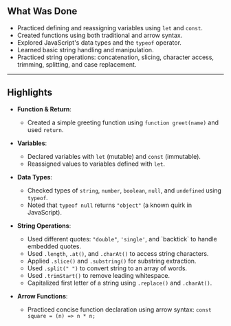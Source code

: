 ## What Was Done

- Practiced defining and reassigning variables using `let` and `const`.
- Created functions using both traditional and arrow syntax.
- Explored JavaScript's data types and the `typeof` operator.
- Learned basic string handling and manipulation.
- Practiced string operations: concatenation, slicing, character access, trimming, splitting, and case replacement.

---

## Highlights

- **Function & Return**:
  - Created a simple greeting function using `function greet(name)` and used `return`.

- **Variables**:
  - Declared variables with `let` (mutable) and `const` (immutable).
  - Reassigned values to variables defined with `let`.

- **Data Types**:
  - Checked types of `string`, `number`, `boolean`, `null`, and `undefined` using `typeof`.
  - Noted that `typeof null` returns `"object"` (a known quirk in JavaScript).

- **String Operations**:
  - Used different quotes: `"double"`, `'single'`, and \`backtick\` to handle embedded quotes.
  - Used `.length`, `.at()`, and `.charAt()` to access string characters.
  - Applied `.slice()` and `.substring()` for substring extraction.
  - Used `.split(" ")` to convert string to an array of words.
  - Used `.trimStart()` to remove leading whitespace.
  - Capitalized first letter of a string using `.replace()` and `.charAt()`.

- **Arrow Functions**:
  - Practiced concise function declaration using arrow syntax: `const square = (n) => n * n;`